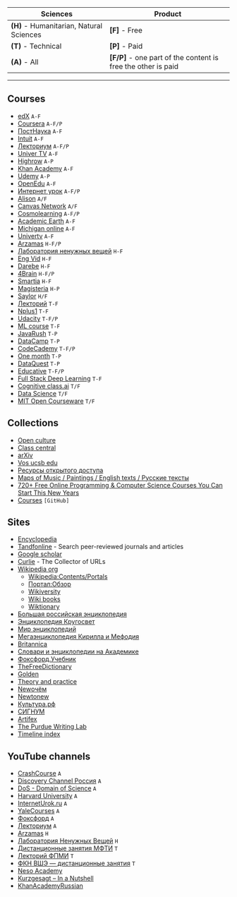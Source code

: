 | Sciences  | Product |
| ------------- | ------------- |
| **(H)** - Humanitarian, Natural Sciences  | **[F]** - Free
| **(T)** - Technical  | **[P]** - Paid
| **(A)** - All | **[F/P]** - one part of the content is free the other is paid


---


## Courses

* [edX](https://www.edx.org/) `A-F`
* [Coursera](https://www.coursera.org/) `A-F/P`
* [ПостНаука](https://postnauka.ru/courses) `A-F`
* [Intuit](https://intuit.ru/) `A-F`
* [Лекториум](https://www.lektorium.tv/) `A-F/P`
* [Univer TV](http://univertv.ru/) `A-F`
* [Highrow](https://gohighbrow.com/) `A-P`
* [Khan Academy](https://www.khanacademy.org/) `A-F`
* [Udemy](https://www.udemy.com/) `A-P`
* [OpenEdu](https://openedu.ru/) `A-F`
* [Интернет урок](https://interneturok.ru/) `A-F/P`
* [Alison](https://alison.com/) `A/F`
* [Canvas Network](https://www.canvas.net/) `A/F`
* [Cosmolearning](https://cosmolearning.org/) `A-F/P`
* [Academic Earth](https://academicearth.org/) `A-F`
* [Michigan online](https://online.umich.edu/) `A-F`
* [Univertv](http://univertv.ru/) `A-F`
* [Arzamas](https://arzamas.academy/) `H-F/P`
* [Лаборатория ненужных вещей](https://7seminarov.com/) `H-F`
* [Eng Vid](https://www.engvid.com/) `H-F`
* [Darebe](https://darebee.com/) `H-F`
* [4Brain](https://4brain.ru/) `H-F/P`
* [Smartia](https://smartia.me/) `H-F`
* [Magisteria](https://magisteria.ru/) `H-P`
* [Saylor](https://www.saylor.org/) `H/F`
* [Лекторий](https://mipt.lectoriy.ru/) `T-F`
* [Nplus1](https://nplus1.ru/) `T-F`
* [Udacity](https://www.udacity.com/) `T-F/P`
* [ML course](https://mlcourse.ai/) `T-F`
* [JavaRush](https://javarush.ru/me) `T-P`
* [DataCamp](https://learn.datacamp.com/) `T-P`
* [CodeCademy](https://www.codecademy.com/learn) `T-F/P`
* [One month](https://onemonth.com/) `T-P`
* [DataQuest](https://app.dataquest.io/dashboard) `T-P`
* [Educative](https://www.educative.io/) `T-F/P`
* [Full Stack Deep Learning](https://fall2019.fullstackdeeplearning.com/) `T-F`
* [Cognitive class.ai](https://cognitiveclass.ai/) `T/F`
* [Data Science](https://ods.ai/) `T/F`
* [MIT Open Courseware](https://ocw.mit.edu/index.htm) `T/F`


## Collections

* [Open culture](https://www.openculture.com/freeonlinecourses)
* [Class central](https://www.classcentral.com/)
* [arXiv](https://arxiv.org/)
* [Vos ucsb edu](http://sites.reformal.ru/vos.ucsb.edu/)
* [Ресурсы открытого доступа](https://www.nlb.by/content/informatsionnye-resursy/elektronnye-informatsionnye-resursy/informatsionnye-resursy-otkrytogo-dostupa/)
* [Maps of Music / Paintings / English texts / Русские тексты](https://artinfuser.com/artquiz/)
* [720+ Free Online Programming & Computer Science Courses You Can Start This New Years](https://www.freecodecamp.org/news/free-online-programming-cs-courses/)
* [Courses](https://github.com/learn-anything/courses) `[GitHub]`


## Sites

* [Encyclopedia](https://www.encyclopedia.com/)
* [Tandfonline](https://www.tandfonline.com/) - Search peer-reviewed journals and articles
* [Google scholar](https://scholar.google.com/)
* [Curlie](https://curlie.org/) - The Collector of URLs
* [Wikipedia org](https://www.wikipedia.org/)
    * [Wikipedia:Contents/Portals](https://en.wikipedia.org/wiki/Wikipedia:Contents/Portals)
    * [Портал:Обзор](https://ru.wikipedia.org/wiki/%D0%9F%D0%BE%D1%80%D1%82%D0%B0%D0%BB:%D0%9E%D0%B1%D0%B7%D0%BE%D1%80)
    * [Wikiversity](https://en.wikiversity.org/wiki/Wikiversity:Main_Page)
    * [Wiki books](https://www.wikibooks.org/)
    * [Wiktionary](https://www.wiktionary.org/)
* [Большая российская энциклопедия](https://bigenc.ru/)
* [Энциклопедия Кругосвет](https://www.krugosvet.ru/)
* [Мир энциклопедий](http://www.encyclopedia.ru/)
* [Мегаэнциклопедия Кирилла и Мефодия](https://megabook.ru/)
* [Britannica](https://www.britannica.com/)
* [Словари и энциклопедии на Академике](https://academic.ru/)
* [Фокcфорд.Учебник](https://foxford.ru/wiki)
* [TheFreeDictionary](https://www.thefreedictionary.com/)
* [Golden](https://golden.com/explore)
* [Theory and practice](https://theoryandpractice.ru/)
* [Newочём](https://newochem.io/)
* [Newtonew](https://newtonew.com/)
* [Культура.рф](https://www.culture.ru/)
* [СИГНУМ](https://signummsk.ru/)
* [Artifex](https://artifex.ru/)
* [The Purdue Writing Lab](https://owl.purdue.edu/)
* [Timeline index](https://www.timelineindex.com/)


## YouTube channels

* [CrashCourse](https://www.youtube.com/c/crashcourse) `A`
* [Discovery Channel Россия](https://www.youtube.com/user/DchRussia) `A`
* [DoS - Domain of Science](https://www.youtube.com/c/DomainofScience) `A`
* [Harvard University](https://www.youtube.com/c/harvard) `A`
* [InternetUrok.ru](https://www.youtube.com/c/InternetUrokOfficial) `A`
* [YaleCourses](https://www.youtube.com/user/YaleCourses) `A`
* [Фоксфорд](https://www.youtube.com/user/MADreval) `A`
* [Лекториум](https://www.youtube.com/user/OpenLektorium) `A`
* [Arzamas](https://www.youtube.com/channel/UCVgvnGSFU41kIhEc09aztEg) `H`
* [Лаборатория Ненужных Вещей](https://www.youtube.com/channel/UCiJSoD98uPDhcNRGNk16iaw) `H`
* [Дистанционные занятия МФТИ](https://www.youtube.com/channel/UCEEhbFAvl3fOW5geICQbMcg) `T`
* [Лекторий ФПМИ](https://www.youtube.com/c/%D0%9B%D0%B5%D0%BA%D1%82%D0%BE%D1%80%D0%B8%D0%B9%D0%A4%D0%9F%D0%9C%D0%98) `T`
* [ФКН ВШЭ — дистанционные занятия](https://www.youtube.com/channel/UCV56iySuhfRQ1qSjXmAr1Yw) `T`
* [Neso Academy](https://www.youtube.com/c/nesoacademy)
* [Kurzgesagt – In a Nutshell](https://www.youtube.com/c/inanutshell/)
* [KhanAcademyRussian](https://www.youtube.com/c/KhanAcademyRussian/)
